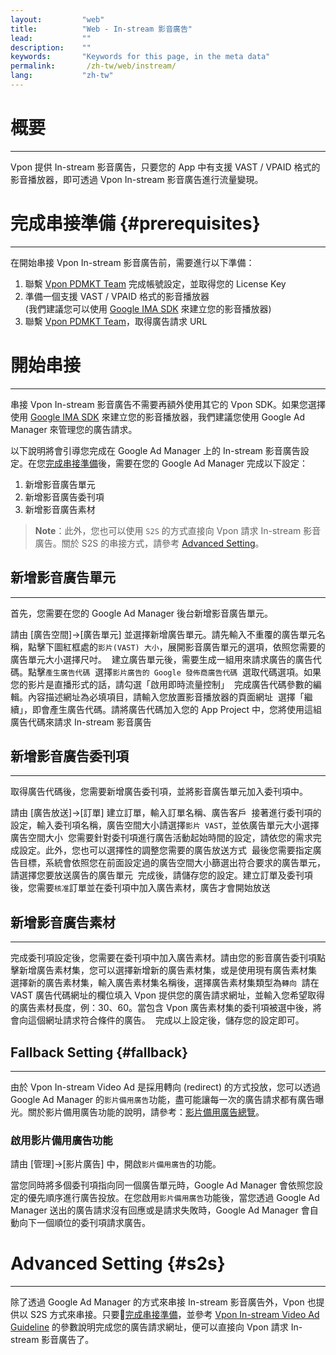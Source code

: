 ```yaml
---
layout:         "web"
title:          "Web - In-stream 影音廣告"
lead:           ""
description:    ""
keywords:       "Keywords for this page, in the meta data"
permalink:       /zh-tw/web/instream/
lang:           "zh-tw"
---
```

# 概要
---
Vpon 提供 In-stream 影音廣告，只要您的 App 中有支援 VAST / VPAID 格式的影音播放器，即可透過 Vpon In-stream 影音廣告進行流量變現。

# 完成串接準備 {#prerequisites}
---
在開始串接 Vpon In-stream 影音廣告前，需要進行以下準備：

1. 聯繫 [Vpon PDMKT Team] 完成帳號設定，並取得您的 License Key
2. 準備一個支援 VAST / VPAID 格式的影音播放器 <br>
   (我們建議您可以使用 [Google IMA SDK] 來建立您的影音播放器)
3. 聯繫 [Vpon PDMKT Team]，取得廣告請求 URL

# 開始串接
---
串接 Vpon In-stream 影音廣告不需要再額外使用其它的 Vpon SDK。如果您選擇使用 [Google IMA SDK] 來建立您的影音播放器，我們建議您使用 Google Ad Manager 來管理您的廣告請求。

以下說明將會引導您完成在 Google Ad Manager 上的 In-stream 影音廣告設定。在您[完成串接準備]後，需要在您的 Google Ad Manager 完成以下設定：

1. 新增影音廣告單元
2. 新增影音廣告委刊項
3. 新增影音廣告素材

> **Note**：此外，您也可以使用 `S2S` 的方式直接向 Vpon 請求 In-stream 影音廣告。關於 S2S 的串接方式，請參考 [Advanced Setting]。

## 新增影音廣告單元
---
首先，您需要在您的 Google Ad Manager 後台新增影音廣告單元。

請由 [廣告空間]→[廣告單元] 並選擇新增廣告單元。請先輸入不重覆的廣告單元名稱，點擊下圖紅框處的`影片(VAST) 大小`，展開影音廣告單元的選項，依照您需要的廣告單元大小選擇尺吋。
<img src="{{site.imgurl}}/instream_01.png" alt="" class="width-600"/>
建立廣告單元後，需要生成一組用來請求廣告的廣告代碼。點擊`產生廣告代碼`
<img src="{{site.imgurl}}/instream_02.png" alt="" class="width-600"/>
選擇`影片廣告的 Google 發佈商廣告代碼`
<img src="{{site.imgurl}}/instream_03.png" alt="" class="width-600"/>
選取代碼選項。如果您的影片是直播形式的話，請勾選「啟用即時流量控制」
<img src="{{site.imgurl}}/instream_04.png" alt="" class="width-600"/>
完成廣告代碼參數的編輯。內容描述網址為必填項目，請輸入您放置影音播放器的頁面網址
<img src="{{site.imgurl}}/instream_05.png" alt="" class="width-600"/>
選擇「繼續」，即會產生廣告代碼。請將廣告代碼加入您的 App Project 中，您將使用這組廣告代碼來請求 In-stream 影音廣告
<img src="{{site.imgurl}}/instream_06.png" alt="" class="width-600"/>

## 新增影音廣告委刊項
---
取得廣告代碼後，您需要新增廣告委刊項，並將影音廣告單元加入委刊項中。

請由 [廣告放送]→[訂單] 建立訂單，輸入訂單名稱、廣告客戶
<img src="{{site.imgurl}}/instream_07.png" alt="" class="width-600"/>
接著進行委刊項的設定，輸入委刊項名稱，廣告空間大小請選擇`影片 VAST`，並依廣告單元大小選擇廣告空間大小
<img src="{{site.imgurl}}/instream_08.png" alt="" class="width-600"/>
您需要針對委刊項進行廣告活動起始時間的設定，請依您的需求完成設定。此外，您也可以選擇性的調整您需要的廣告放送方式
<img src="{{site.imgurl}}/instream_09.png" alt="" class="width-600"/>
最後您需要指定廣告目標，系統會依照您在前面設定過的廣告空間大小篩選出符合要求的廣告單元，請選擇您要放送廣告的廣告單元
<img src="{{site.imgurl}}/instream_10.png" alt="" class="width-600"/>
完成後，請儲存您的設定。建立訂單及委刊項後，您需要`核准`訂單並在委刊項中加入廣告素材，廣告才會開始放送
<img src="{{site.imgurl}}/instream_11.png" alt="" class="width-600"/>

## 新增影音廣告素材
---
完成委刊項設定後，您需要在委刊項中加入廣告素材。請由您的影音廣告委刊項點擊新增廣告素材集，您可以選擇新增新的廣告素材集，或是使用現有廣告素材集
<img src="{{site.imgurl}}/instream_12.png" alt="" class="width-600"/>
選擇新的廣告素材集，輸入廣告素材集名稱後，選擇廣告素材集類型為`轉向`
<img src="{{site.imgurl}}/instream_13.png" alt="" class="width-600"/>
請在 VAST 廣告代碼網址的欄位填入 Vpon 提供您的廣告請求網址，並輸入您希望取得的廣告素材長度，例：30、60。當包含 Vpon 廣告素材集的委刊項被選中後，將會向這個網址請求符合條件的廣告。
<img src="{{site.imgurl}}/instream_14.png" alt="" class="width-600"/>
完成以上設定後，儲存您的設定即可。

## Fallback Setting {#fallback}
---
由於 Vpon In-stream Video Ad 是採用轉向 (redirect) 的方式投放，您可以透過 Google Ad Manager 的`影片備用廣告`功能，盡可能讓每一次的廣告請求都有廣告曝光。關於影片備用廣告功能的說明，請參考：[影片備用廣告總覽]。

### 啟用影片備用廣告功能
請由 [管理]→[影片廣告] 中，開啟`影片備用廣告`的功能。
<img src="{{site.imgurl}}/instream_fallback_01.png" alt="" class="width-600"/>

當您同時將多個委刊項指向同一個廣告單元時，Google Ad Manager 會依照您設定的優先順序進行廣告投放。在您啟用`影片備用廣告`功能後，當您透過 Google Ad Manager 送出的廣告請求沒有回應或是請求失敗時，Google Ad Manager 會自動向下一個順位的委刊項請求廣告。

# Advanced Setting {#s2s}
---
除了透過 Google Ad Manager 的方式來串接 In-stream 影音廣告外，Vpon 也提供以 S2S 方式來串接。只要[完成串接準備]，並參考 [Vpon In-stream Video Ad Guideline] 的參數說明完成您的廣告請求網址，便可以直接向 Vpon 請求 In-stream 影音廣告了。



[Vpon PDMKT Team]: mailto:partner.service@vpon.com
[Google IMA SDK]: https://developers.google.com/interactive-media-ads/docs/sdks/html5/
[完成串接準備]: {{site.baseurl}}/zh-tw/web/instream/#prerequisites
[Advanced Setting]: {{site.baseurl}}/zh-tw/web/instream/#s2s
[Vpon In-stream Video Ad Guideline]: {{site.dnldurl}}/Vpon_In_stream_Video_Ad_Guideline.pdf
[影片備用廣告總覽]: https://support.google.com/admanager/answer/3007370?hl=zh-Hant